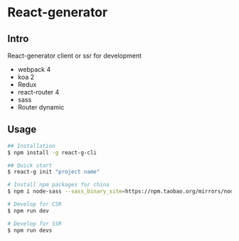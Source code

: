 # React-generator

## Intro
React-generator client or ssr for development

* webpack 4
* koa 2
* Redux
* react-router 4
* sass
* Router dynamic

## Usage
```sh
## Installation
$ npm install -g react-g-cli

## Quick start
$ react-g init "project name"

# Install npm packages for china
$ npm i node-sass --sass_binary_site=https://npm.taobao.org/mirrors/node-sass/ & npm i

# Develop for CSR
$ npm run dev

# Develop for SSR
$ npm run devs
```
